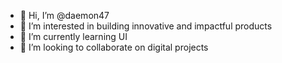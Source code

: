 - 👋 Hi, I’m @daemon47
- 👀 I’m interested in building innovative and impactful products
- 🌱 I’m currently learning UI
- 💞️ I’m looking to collaborate on digital projects 


<!---
daemon47/daemon47 is a ✨ special ✨ repository because its `README.md` (this file) appears on your GitHub profile.
You can click the Preview link to take a look at your changes.
--->
